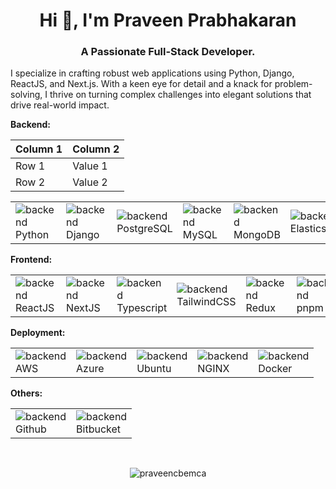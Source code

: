
<!--
**praveencbemca/praveencbemca** is a ✨ _special_ ✨ repository because its `README.md` (this file) appears on your GitHub profile.

Here are some ideas to get you started:

- 🔭 I’m currently working on ...
- 🌱 I’m currently learning ...
- 👯 I’m looking to collaborate on ...
- 🤔 I’m looking for help with ...
- 💬 Ask me about ...
- 📫 How to reach me: ...
- 😄 Pronouns: ...
- ⚡ Fun fact: ...
-->

<h1 align="center">Hi 👋, I'm Praveen Prabhakaran</h1>
<h3 align="center">A Passionate Full-Stack Developer.</h3>
<p align="left"> I specialize in crafting robust web applications using Python, Django, ReactJS, and Next.js. With a keen eye for detail and a knack for problem-solving, I thrive on turning complex challenges into elegant solutions that drive real-world impact.</p>
<b>Backend: </b>

| Column 1 | Column 2 |
| -------- | -------- |
| Row 1    | Value 1  |
| Row 2    | Value 2  |

<table border="0" cellspacing="0" cellpadding="0"  style="border: none; border-collapse: collapse;">
  <tr>
    <td>
      <img src="https://skillicons.dev/icons?i=python" alt="backend" />
      <div>Python</div>
    </td>
    <td>
      <img src="https://skillicons.dev/icons?i=django" alt="backend" />
      <div>Django</div>
    </td>
    <td>
      <img src="https://skillicons.dev/icons?i=postgresql" alt="backend" /> 
      <div>PostgreSQL</div>
    </td>
    <td>
      <img src="https://skillicons.dev/icons?i=mysql" alt="backend" /> 
      <div>MySQL</div>
    </td>
    <td>
      <img src="https://skillicons.dev/icons?i=mongodb" alt="backend" /> 
      <div>MongoDB</div>
    </td>
    <td>
      <img src="https://skillicons.dev/icons?i=elasticsearch" alt="backend" /> 
      <div>Elasticsearch</div>
    </td>
  </tr>
</table>
<b>Frontend: </b>
<table border="0">
  <tr>
    <td>
      <img src="https://skillicons.dev/icons?i=react" alt="backend" /> 
      <div>ReactJS</div>
    </td>
    <td>
      <img src="https://skillicons.dev/icons?i=nextjs" alt="backend" /> 
      <div>NextJS</div>
    </td>
    <td>
      <img src="https://skillicons.dev/icons?i=typescript" alt="backend" /> 
      <div>Typescript</div>
    </td>
    <td>
      <img src="https://skillicons.dev/icons?i=tailwindcss" alt="backend" /> 
      <div>TailwindCSS</div>
    </td>
    <td>
      <img src="https://skillicons.dev/icons?i=redux" alt="backend" /> 
      <div>Redux</div>
    </td>
    <td>
      <img src="https://skillicons.dev/icons?i=pnpm" alt="backend" /> 
      <div>pnpm</div>
    </td>
    <td>
      <img src="https://skillicons.dev/icons?i=yarn" alt="backend" /> 
      <div>yarn</div>
    </td>
  </tr>
</table>
<b>Deployment: </b>
<table border="0">
  <tr>
    <td>
      <img src="https://skillicons.dev/icons?i=aws" alt="backend" /> 
      <div>AWS</div>
    </td>
    <td>
      <img src="https://skillicons.dev/icons?i=azure" alt="backend" /> 
      <div>Azure</div>
    </td>
    <td>
      <img src="https://skillicons.dev/icons?i=ubuntu" alt="backend" /> 
      <div>Ubuntu</div>
    </td>
    <td>
      <img src="https://skillicons.dev/icons?i=nginx" alt="backend" /> 
      <div>NGINX</div>
    </td>
    <td>
      <img src="https://skillicons.dev/icons?i=docker" alt="backend" /> 
      <div>Docker</div>
    </td>
  </tr>
</table>
<b>Others: </b>
<table border="0">
  <tr>
    <td>
      <img src="https://skillicons.dev/icons?i=github" alt="backend" /> 
      <div>Github</div>
    </td>
    <td>
      <img src="https://skillicons.dev/icons?i=bitbucket" alt="backend" /> 
      <div>Bitbucket</div>
    </td>
  </tr>
</table>
<br />
<p align="center"> <img src="https://komarev.com/ghpvc/?username=praveencbemca&style=for-the-badge&label=Profile%20views&color=0e75b6" alt="praveencbemca" /> </p>
